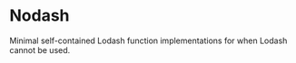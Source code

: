 Nodash
======
Minimal self-contained Lodash function implementations for when Lodash cannot be used.
